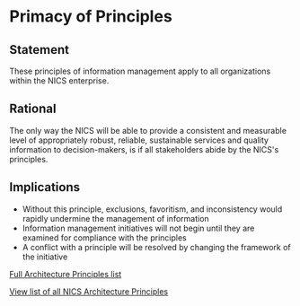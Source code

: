 # Primacy of Principles

## Statement
These principles of information management apply to all organizations within the NICS enterprise.

## Rational
The only way the NICS will be able to provide a consistent and measurable level of appropriately robust, reliable, sustainable services and quality information to decision-makers, is if all stakeholders abide by the NICS's principles.

## Implications
- Without this principle, exclusions, favoritism, and inconsistency would rapidly undermine the management of information
- Information management initiatives will not begin until they are examined for compliance with the principles
- A conflict with a principle will be resolved by changing the framework of the initiative

[Full Architecture Principles list](../Architecture-Principles.md)

[View list of all NICS Architecture Principles](../Architecture-Principles.md)